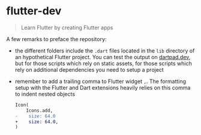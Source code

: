 # flutter-dev

> Learn Flutter by creating Flutter apps

A few remarks to preface the repository:

- the different folders include the `.dart` files located in the `lib` directory of an hypothetical Flutter project. You can test the output on [dartpad.dev](https://dartpad.dev/), but for those scripts which rely on static assets, for those scripts which rely on additional dependencies you need to setup a project

- remember to add a trailing comma to Flutter widget `,`. The formatting setup with the Flutter and Dart extensions heavily relies on this comma to indent nested objects

  ```diff
  Icon(
      Icons.add,
  -    size: 64.0
  +    size: 64.0,
  )
  ```
